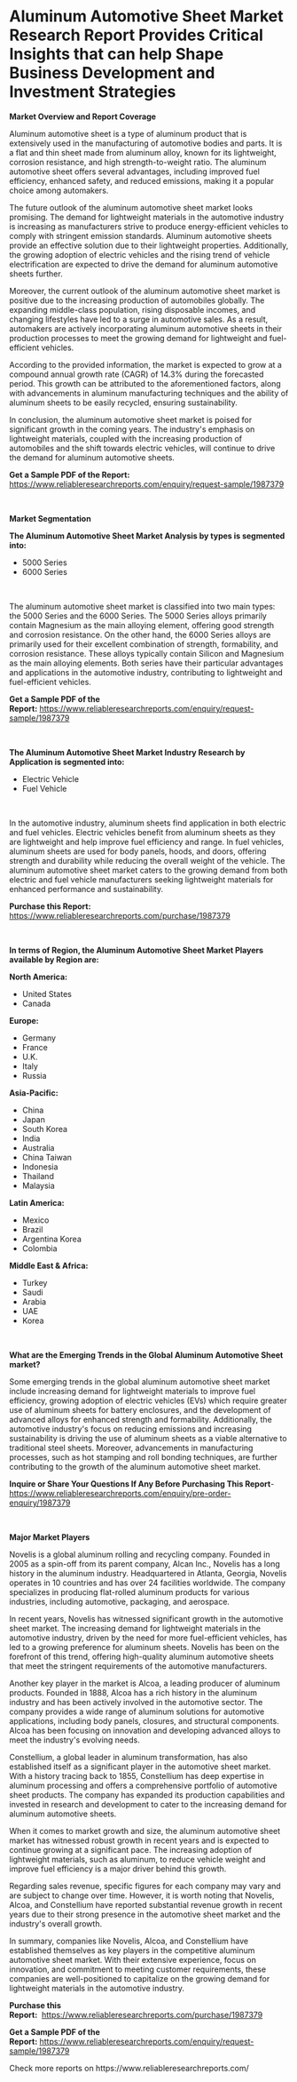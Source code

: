 <p><h1>Aluminum Automotive Sheet Market Research Report Provides Critical Insights that can help Shape Business Development and Investment Strategies</h1></p><p><strong>Market Overview and Report Coverage</strong></p>
<p><p>Aluminum automotive sheet is a type of aluminum product that is extensively used in the manufacturing of automotive bodies and parts. It is a flat and thin sheet made from aluminum alloy, known for its lightweight, corrosion resistance, and high strength-to-weight ratio. The aluminum automotive sheet offers several advantages, including improved fuel efficiency, enhanced safety, and reduced emissions, making it a popular choice among automakers.</p><p>The future outlook of the aluminum automotive sheet market looks promising. The demand for lightweight materials in the automotive industry is increasing as manufacturers strive to produce energy-efficient vehicles to comply with stringent emission standards. Aluminum automotive sheets provide an effective solution due to their lightweight properties. Additionally, the growing adoption of electric vehicles and the rising trend of vehicle electrification are expected to drive the demand for aluminum automotive sheets further.</p><p>Moreover, the current outlook of the aluminum automotive sheet market is positive due to the increasing production of automobiles globally. The expanding middle-class population, rising disposable incomes, and changing lifestyles have led to a surge in automotive sales. As a result, automakers are actively incorporating aluminum automotive sheets in their production processes to meet the growing demand for lightweight and fuel-efficient vehicles.</p><p>According to the provided information, the market is expected to grow at a compound annual growth rate (CAGR) of 14.3% during the forecasted period. This growth can be attributed to the aforementioned factors, along with advancements in aluminum manufacturing techniques and the ability of aluminum sheets to be easily recycled, ensuring sustainability.</p><p>In conclusion, the aluminum automotive sheet market is poised for significant growth in the coming years. The industry's emphasis on lightweight materials, coupled with the increasing production of automobiles and the shift towards electric vehicles, will continue to drive the demand for aluminum automotive sheets.</p></p>
<p><strong>Get a Sample PDF of the Report:</strong> <a href="https://www.reliableresearchreports.com/enquiry/request-sample/1987379">https://www.reliableresearchreports.com/enquiry/request-sample/1987379</a></p>
<p>&nbsp;</p>
<p><strong>Market Segmentation</strong></p>
<p><strong>The Aluminum Automotive Sheet Market Analysis by types is segmented into:</strong></p>
<p><ul><li>5000 Series</li><li>6000 Series</li></ul></p>
<p>&nbsp;</p>
<p><p>The aluminum automotive sheet market is classified into two main types: the 5000 Series and the 6000 Series. The 5000 Series alloys primarily contain Magnesium as the main alloying element, offering good strength and corrosion resistance. On the other hand, the 6000 Series alloys are primarily used for their excellent combination of strength, formability, and corrosion resistance. These alloys typically contain Silicon and Magnesium as the main alloying elements. Both series have their particular advantages and applications in the automotive industry, contributing to lightweight and fuel-efficient vehicles.</p></p>
<p><strong>Get a Sample PDF of the Report:</strong>&nbsp;<a href="https://www.reliableresearchreports.com/enquiry/request-sample/1987379">https://www.reliableresearchreports.com/enquiry/request-sample/1987379</a></p>
<p>&nbsp;</p>
<p><strong>The Aluminum Automotive Sheet Market Industry Research by Application is segmented into:</strong></p>
<p><ul><li>Electric Vehicle</li><li>Fuel Vehicle</li></ul></p>
<p>&nbsp;</p>
<p><p>In the automotive industry, aluminum sheets find application in both electric and fuel vehicles. Electric vehicles benefit from aluminum sheets as they are lightweight and help improve fuel efficiency and range. In fuel vehicles, aluminum sheets are used for body panels, hoods, and doors, offering strength and durability while reducing the overall weight of the vehicle. The aluminum automotive sheet market caters to the growing demand from both electric and fuel vehicle manufacturers seeking lightweight materials for enhanced performance and sustainability.</p></p>
<p><strong>Purchase this Report:</strong>&nbsp; <a href="https://www.reliableresearchreports.com/purchase/1987379">https://www.reliableresearchreports.com/purchase/1987379</a></p>
<p>&nbsp;</p>
<p><strong>In terms of Region, the Aluminum Automotive Sheet Market Players available by Region are:</strong></p>
<p>
    <p> <strong> North America: </strong>
        <ul>
            <li>United States</li>
            <li>Canada</li>
        </ul>
        </p> 
    <p> <strong> Europe: </strong>
        <ul>
            <li>Germany</li>
            <li>France</li>
            <li>U.K.</li>
            <li>Italy</li>
            <li>Russia</li>
        </ul>
        </p> 
    <p> <strong> Asia-Pacific: </strong>
        <ul>
            <li>China</li>
            <li>Japan</li>
            <li>South Korea</li>
            <li>India</li>
            <li>Australia</li>
            <li>China Taiwan</li>
            <li>Indonesia</li>
            <li>Thailand</li>
            <li>Malaysia</li>
        </ul>
        </p> 
    <p> <strong> Latin America: </strong>
        <ul>
            <li>Mexico</li>
            <li>Brazil</li>
            <li>Argentina Korea</li>
            <li>Colombia</li>
        </ul>
        </p> 
    <p> <strong> Middle East & Africa: </strong>
        <ul>
            <li>Turkey</li>
            <li>Saudi</li>
            <li>Arabia</li>
            <li>UAE</li>
            <li>Korea</li>
        </ul>
    </p>
    </p>
<p>&nbsp;</p>
<p><strong>What are the Emerging Trends in the Global Aluminum Automotive Sheet market?</strong></p>
<p><p>Some emerging trends in the global aluminum automotive sheet market include increasing demand for lightweight materials to improve fuel efficiency, growing adoption of electric vehicles (EVs) which require greater use of aluminum sheets for battery enclosures, and the development of advanced alloys for enhanced strength and formability. Additionally, the automotive industry's focus on reducing emissions and increasing sustainability is driving the use of aluminum sheets as a viable alternative to traditional steel sheets. Moreover, advancements in manufacturing processes, such as hot stamping and roll bonding techniques, are further contributing to the growth of the aluminum automotive sheet market.</p></p>
<p><strong>Inquire or Share Your Questions If Any Before Purchasing This Report</strong>- <a href="https://www.reliableresearchreports.com/enquiry/pre-order-enquiry/1987379">https://www.reliableresearchreports.com/enquiry/pre-order-enquiry/1987379</a></p>
<p>&nbsp;</p>
<p><strong>Major Market Players</strong></p>
<p><p>Novelis is a global aluminum rolling and recycling company. Founded in 2005 as a spin-off from its parent company, Alcan Inc., Novelis has a long history in the aluminum industry. Headquartered in Atlanta, Georgia, Novelis operates in 10 countries and has over 24 facilities worldwide. The company specializes in producing flat-rolled aluminum products for various industries, including automotive, packaging, and aerospace.</p><p>In recent years, Novelis has witnessed significant growth in the automotive sheet market. The increasing demand for lightweight materials in the automotive industry, driven by the need for more fuel-efficient vehicles, has led to a growing preference for aluminum sheets. Novelis has been on the forefront of this trend, offering high-quality aluminum automotive sheets that meet the stringent requirements of the automotive manufacturers.</p><p>Another key player in the market is Alcoa, a leading producer of aluminum products. Founded in 1888, Alcoa has a rich history in the aluminum industry and has been actively involved in the automotive sector. The company provides a wide range of aluminum solutions for automotive applications, including body panels, closures, and structural components. Alcoa has been focusing on innovation and developing advanced alloys to meet the industry's evolving needs.</p><p>Constellium, a global leader in aluminum transformation, has also established itself as a significant player in the automotive sheet market. With a history tracing back to 1855, Constellium has deep expertise in aluminum processing and offers a comprehensive portfolio of automotive sheet products. The company has expanded its production capabilities and invested in research and development to cater to the increasing demand for aluminum automotive sheets.</p><p>When it comes to market growth and size, the aluminum automotive sheet market has witnessed robust growth in recent years and is expected to continue growing at a significant pace. The increasing adoption of lightweight materials, such as aluminum, to reduce vehicle weight and improve fuel efficiency is a major driver behind this growth.</p><p>Regarding sales revenue, specific figures for each company may vary and are subject to change over time. However, it is worth noting that Novelis, Alcoa, and Constellium have reported substantial revenue growth in recent years due to their strong presence in the automotive sheet market and the industry's overall growth.</p><p>In summary, companies like Novelis, Alcoa, and Constellium have established themselves as key players in the competitive aluminum automotive sheet market. With their extensive experience, focus on innovation, and commitment to meeting customer requirements, these companies are well-positioned to capitalize on the growing demand for lightweight materials in the automotive industry.</p></p>
<p><strong>Purchase this Report:</strong>&nbsp;&nbsp;<a href="https://www.reliableresearchreports.com/purchase/1987379">https://www.reliableresearchreports.com/purchase/1987379</a></p>
<p></p>
<p><strong>Get a Sample PDF of the Report:</strong>&nbsp;<a href="https://www.reliableresearchreports.com/enquiry/request-sample/1987379">https://www.reliableresearchreports.com/enquiry/request-sample/1987379</a></p>
<p>Check more reports on https://www.reliableresearchreports.com/</p>